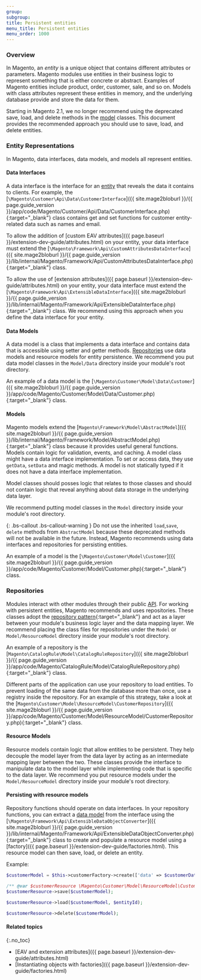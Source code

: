 ```yaml
---
group:
subgroup:
title: Persistent entities
menu_title: Persistent entities
menu_order: 1000
---
```


### Overview

In Magento, an *entity* is a unique object that contains different attributes or parameters. Magento modules use entities in their business logic to represent something that is either concrete or abstract. Examples of Magento entities include product, order, customer, sale, and so on. Models with class attributes represent these entities in memory, and the underlying database provide and store the data for them.

Starting in Magento 2.1, we no longer recommend using the deprecated save, load, and delete methods in the [model](#models) classes. This document provides the recommended approach you should use to save, load, and delete entities.

### Entity Representations

In Magento, data interfaces, data models, and models all represent entities.

#### Data Interfaces

A data interface is the interface for an [entity](https://glossary.magento.com/entity) that reveals the data it contains to clients. For example, the [`\Magento\Customer\Api\Data\CustomerInterface`]({{ site.mage2bloburl }}/{{ page.guide_version }}/app/code/Magento/Customer/Api/Data/CustomerInterface.php){:target="_blank"} class contains get and set functions for customer entity-related data such as names and email.

To allow the addition of [custom EAV attributes]({{ page.baseurl }}/extension-dev-guide/attributes.html) on your entity, your data interface must extend the [`\Magento\Framework\Api\CustomAttributesDataInterface`]({{ site.mage2bloburl }}/{{ page.guide_version }}/lib/internal/Magento/Framework/Api/CustomAttributesDataInterface.php){:target="_blank"} class.

To allow the use of [extension attributes]({{ page.baseurl }}/extension-dev-guide/attributes.html) on your entity, your data interface must extend the [`\Magento\Framework\Api\ExtensibleDataInterface`]({{ site.mage2bloburl }}/{{ page.guide_version }}/lib/internal/Magento/Framework/Api/ExtensibleDataInterface.php){:target="_blank"} class. We recommend using this approach when you define the data interface for your entity.

#### Data Models

A data model is a class that implements a data interface and contains data that is accessible using setter and getter methods. [Repositories](#repositories) use data models and resource models for entity persistence. We recommend you put data model classes in the `Model/Data` directory inside your module's root directory.

An example of a data model is the [`\Magento\Customer\Model\Data\Customer`]({{ site.mage2bloburl }}/{{ page.guide_version }}/app/code/Magento/Customer/Model/Data/Customer.php){:target="_blank"} class.

#### Models

Magento models extend the [`Magento\Framework\Model\AbstractModel`]({{ site.mage2bloburl }}/{{ page.guide_version }}/lib/internal/Magento/Framework/Model/AbstractModel.php){:target="_blank"} class because it provides useful general functions. Models contain logic for validation, events, and caching. A model class might have a data interface implementation. To set or access data, they use `getData`, `setData` and magic methods. A model is not statically typed if it does not have a data interface implementation.

 Model classes should posses logic that relates to those classes and should not contain logic that reveal anything about data storage in the underlying data layer.

We recommend putting model classes in the `Model` directory inside your module's root directory.

{: .bs-callout .bs-callout-warning }
Do not use the inherited `load`,`save`, `delete` methods from `AbstractModel` because these deprecated methods will not be available in the future. Instead, Magento recommends using data interfaces and repositories for persisting entities.

An example of a model is the [`\Magento\Customer\Model\Customer`]({{ site.mage2bloburl }}/{{ page.guide_version }}/app/code/Magento/Customer/Model/Customer.php){:target="_blank"} class.

### Repositories

Modules interact with other modules through their public [API](https://glossary.magento.com/API). For working with persistent entities, Magento recommends and uses repositories. These classes adopt the [repository pattern](http://martinfowler.com/eaaCatalog/repository.html){:target="_blank"} and act as a layer between your module's business logic layer and the data mapping layer. We recommend placing the class files for repositories under the `Model` or `Model/ResourceModel` directory inside your module's root directory.

An example of a repository is the [`Magento\CatalogRule\Model\CatalogRuleRepository`]({{ site.mage2bloburl }}/{{ page.guide_version }}/app/code/Magento/CatalogRule/Model/CatalogRuleRepository.php){:target="_blank"} class.

Different parts of the application can use your repository to load entities. To prevent loading of the same data from the database more than once, use a registry inside the repository. For an example of this strategy, take a look at the  [`Magento\Customer\Model\ResourceModel\CustomerRepository`]({{ site.mage2bloburl }}/{{ page.guide_version }}/app/code/Magento/Customer/Model/ResourceModel/CustomerRepository.php){:target="_blank"} class.

#### Resource Models

Resource models contain logic that allow entities to be persistent. They help decouple the model layer from the data layer by acting as an intermediate mapping layer between the two. These classes provide the interface to manipulate data to the model layer while implementing code that is specific to the data layer. We recommend you put resource models under the `Model/ResourceModel` directory inside your module's root directory.

#### Persisting with resource models

Repository functions should operate on data interfaces. In your repository functions, you can extract a [data model](#data-models) from the interface using the [`\Magento\Framework\Api\ExtensibleDataObjectConverter`]({{ site.mage2bloburl }}/{{ page.guide_version }}/lib/internal/Magento/Framework/Api/ExtensibleDataObjectConverter.php){:target="_blank"} class to create and populate a resource model using a [factory]({{ page.baseurl }}/extension-dev-guide/factories.html). This resource model can then save, load, or delete an entity.

Example:

```php
$customerModel = $this->customerFactory->create(['data' => $customerData]);

/** @var $customerResource \Magento\Customer\Model\ResourceModel\Customer */
$customerResource->save($customerModel);

$customerResource->load($customerModel, $entityId);

$customerResource->delete($customerModel);
```

#### Related topics
{:.no_toc}

* [EAV and extension attributes]({{ page.baseurl }}/extension-dev-guide/attributes.html)
* [Instantiating objects with factories]({{ page.baseurl }}/extension-dev-guide/factories.html)
